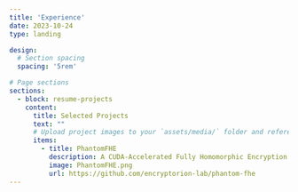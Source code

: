 ```yaml
---
title: 'Experience'
date: 2023-10-24
type: landing

design:
  # Section spacing
  spacing: '5rem'

# Page sections
sections:
  - block: resume-projects
    content:
      title: Selected Projects
      text: ""
      # Upload project images to your `assets/media/` folder and reference the filename in the `image` option
      items:
        - title: PhantomFHE
          description: A CUDA-Accelerated Fully Homomorphic Encryption library.
          image: PhantomFHE.png
          url: https://github.com/encryptorion-lab/phantom-fhe
---
```

